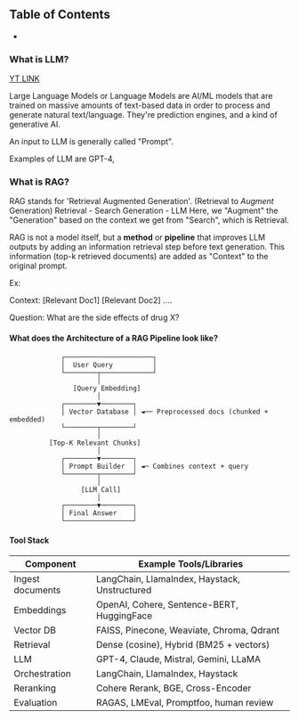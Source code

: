 ## Table of Contents 
- []()

### What is LLM?

[YT LINK](https://youtu.be/Q75JgLEXMsM?si=ikzouY33u3Z63LyB)

Large Language Models or Language Models are AI/ML models that are trained on massive amounts of text-based data in order to process and generate natural text/language. They're prediction engines, and a kind of generative AI. 

An input to LLM is generally called "Prompt".  

Examples of LLM are GPT-4, 

### What is RAG? 

RAG stands for 'Retrieval Augmented Generation'. (Retrieval to <i>Augment</i > Generation)
Retrieval - Search 
Generation - LLM
Here, we "Augment" the "Generation" based on the context we get from "Search", which is Retrieval. 

RAG is not a model itself, but a <b>method</b> or <b>pipeline</b> that improves LLM outputs by adding an information retrieval step before text generation.
This information (top-k retrieved documents) are added as "Context" to the original prompt. 

Ex:

Context:
[Relevant Doc1]
[Relevant Doc2]
.... 

Question:
What are the side effects of drug X?

#### What does the Architecture of a RAG Pipeline look like?

                 ┌──────────────────────┐
                 │  User Query          │
                 └────────┬─────────────┘
                          │
                    [Query Embedding]
                          │
                 ┌────────▼────────┐
                 │ Vector Database │ ◄── Preprocessed docs (chunked + embedded)
                 └────────┬────────┘
                          │
              [Top-K Relevant Chunks]
                          │
                 ┌────────▼────────┐
                 │ Prompt Builder  │ ◄─ Combines context + query
                 └────────┬────────┘
                          │
                      [LLM Call]
                          │
                 ┌────────▼────────┐
                 │ Final Answer    │
                 └─────────────────┘
#### Tool Stack 
| Component        | Example Tools/Libraries                       |
| ---------------- | --------------------------------------------- |
| Ingest documents | LangChain, LlamaIndex, Haystack, Unstructured |
| Embeddings       | OpenAI, Cohere, Sentence-BERT, HuggingFace    |
| Vector DB        | FAISS, Pinecone, Weaviate, Chroma, Qdrant     |
| Retrieval        | Dense (cosine), Hybrid (BM25 + vectors)       |
| LLM              | GPT-4, Claude, Mistral, Gemini, LLaMA         |
| Orchestration    | LangChain, LlamaIndex, Haystack               |
| Reranking        | Cohere Rerank, BGE, Cross-Encoder             |
| Evaluation       | RAGAS, LMEval, Promptfoo, human review        |
